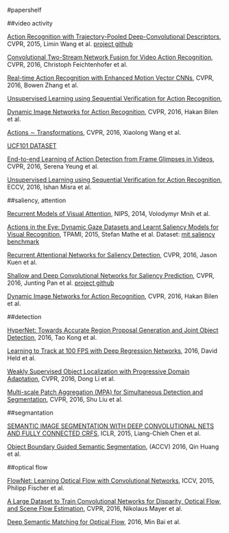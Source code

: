 #papershelf

##video activity

[Action Recognition with Trajectory-Pooled Deep-Convolutional Descriptors](http://www.cv-foundation.org/openaccess/content_cvpr_2015/papers/Wang_Action_Recognition_With_2015_CVPR_paper.pdf), CVPR, 2015, Limin Wang et al. [project github](https://github.com/wanglimin/TDD)

[Convolutional Two-Stream Network Fusion for Video Action Recognition](https://arxiv.org/pdf/1604.06573.pdf), CVPR, 2016, Christoph Feichtenhofer et al.

[Real-time Action Recognition with Enhanced Motion Vector CNNs](https://arxiv.org/pdf/1604.07669.pdf), CVPR, 2016, Bowen Zhang et al.

[Unsupervised Learning using Sequential Verification for Action Recognition](http://arxiv.org/pdf/1603.08561v1.pdf), 

[Dynamic Image Networks for Action Recognition](http://users.cecs.anu.edu.au/~sgould/papers/cvpr16-dynamic_images.pdf), CVPR, 2016, Hakan Bilen et al.

[Actions ∼ Transformations](https://arxiv.org/pdf/1512.00795v1.pdf), CVPR, 2016, Xiaolong Wang et al.

[UCF101 DATASET](http://crcv.ucf.edu/data/UCF101.php)

[End-to-end Learning of Action Detection from Frame Glimpses in Videos](http://vision.stanford.edu/pdf/yeung2016cvpr.pdf), CVPR, 2016, Serena Yeung et al.

[Unsupervised Learning using Sequential
Verification for Action Recognition](http://arxiv.org/pdf/1603.08561v1.pdf), ECCV, 2016, Ishan Misra et al.

##saliency, attention 

[Recurrent Models of Visual Attention](https://papers.nips.cc/paper/5542-recurrent-models-of-visual-attention.pdf), NIPS, 2014, Volodymyr Mnih et al.

[Actions in the Eye: Dynamic Gaze Datasets and
Learnt Saliency Models for Visual Recognition](https://arxiv.org/pdf/1312.7570.pdf), TPAMI, 2015, Stefan Mathe et al.
Dataset: [mit saliency benchmark](http://saliency.mit.edu/datasets.html) 

[Recurrent Attentional Networks for Saliency Detection](https://arxiv.org/pdf/1604.03227.pdf), CVPR, 2016, Jason Kuen et al.

[Shallow and Deep Convolutional Networks for Saliency Prediction](https://arxiv.org/pdf/1603.00845v1.pdf), CVPR, 2016, Junting Pan et al. [project github](https://github.com/imatge-upc/saliency-2016-cvpr)

[Dynamic Image Networks for Action Recognition](https://www.robots.ox.ac.uk/~vgg/publications/2016/Bilen16a/bilen16a.pdf), CVPR, 2016, Hakan Bilen et al.

##detection

[HyperNet: Towards Accurate Region Proposal Generation
and Joint Object Detection](https://arxiv.org/pdf/1604.00600.pdf), 2016, Tao Kong et al.

[Learning to Track at 100 FPS with Deep
Regression Networks](https://arxiv.org/pdf/1604.01802v1.pdf), 2016, David Held et al.

[Weakly Supervised Object Localization with Progressive Domain Adaptation](http://faculty.ucmerced.edu/mhyang/papers/cvpr16_object_localization.pdf), CVPR, 2016, Dong Li et al.

[Multi-scale Patch Aggregation (MPA)
for Simultaneous Detection and Segmentation](http://www.cse.cuhk.edu.hk/leojia/papers/mpa_cvpr16.pdf), CVPR, 2016, Shu Liu et al.

##segmantation

[SEMANTIC IMAGE SEGMENTATION WITH DEEP CONVOLUTIONAL
NETS AND FULLY CONNECTED CRFS](https://arxiv.org/pdf/1412.7062v4.pdf), ICLR, 2015, Liang-Chieh Chen et al.

[Object Boundary Guided Semantic
Segmentation](http://arxiv.org/pdf/1603.09742v4.pdf), (ACCV) 2016, Qin Huang et al.

##optical flow

[FlowNet: Learning Optical Flow with Convolutional Networks](http://arxiv.org/pdf/1504.06852v2.pdf), ICCV, 2015, Philipp Fischer et al.

[A Large Dataset to Train Convolutional Networks
for Disparity, Optical Flow, and Scene Flow Estimation](http://arxiv.org/pdf/1512.02134v1.pdf), CVPR, 2016, Nikolaus Mayer et al.

[Deep Semantic Matching for Optical Flow](http://arxiv.org/pdf/1604.01827v1.pdf), 2016, Min Bai et al.



